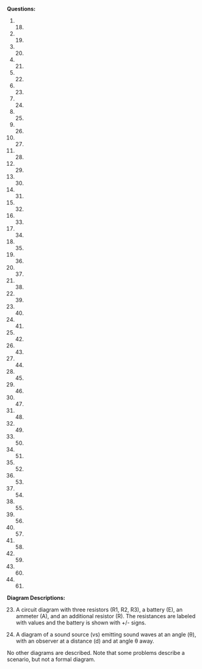 **Questions:**

1. 18.
2. 19.
3. 20.
4. 21.
5. 22.
6. 23.
7. 24.
8. 25.
9. 26.
10. 27.
11. 28.
12. 29.
13. 30.
14. 31.
15. 32.
16. 33.
17. 34.
18. 35.
19. 36.
20. 37.
21. 38.
22. 39.
23. 40.
24. 41.
25. 42.
26. 43.
27. 44.
28. 45.
29. 46.
30. 47.
31. 48.
32. 49.
33. 50.
34. 51.
35. 52.
36. 53.
37. 54.
38. 55.
39. 56.
40. 57.
41. 58.
42. 59.
43. 60.
44. 61.


**Diagram Descriptions:**

23.  A circuit diagram with three resistors (R1, R2, R3), a battery (E), an ammeter (A), and an additional resistor (R).  The resistances are labeled with values and the battery is shown with +/- signs.

24.  A diagram of a sound source (vs) emitting sound waves at an angle (θ), with an observer at a distance (d) and at angle θ away. 


No other diagrams are described.  Note that some problems describe a scenario, but not a formal diagram.
